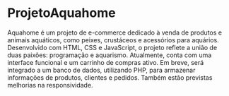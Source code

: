 # ProjetoAquahome
 Aquahome é um projeto de e-commerce dedicado à venda de produtos e animais aquáticos, como peixes, crustáceos e acessórios para aquários. Desenvolvido com HTML, CSS e JavaScript, o projeto reflete a união de duas paixões: programação e aquarismo. Atualmente, conta com uma interface funcional e um carrinho de compras ativo. Em breve, será integrado a um banco de dados, utilizando PHP, para armazenar informações de produtos, clientes e pedidos. Também estão previstas melhorias na responsividade.
